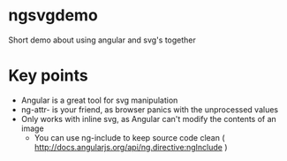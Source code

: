 ngsvgdemo
=========

Short demo about using angular and svg's together

Key points
==========

- Angular is a great tool for svg manipulation
- ng-attr-<attribute-name> is your friend, as browser panics with the unprocessed values
- Only works with inline svg, as Angular can't modify the contents of an image
  - You can use ng-include to keep source code clean ( http://docs.angularjs.org/api/ng.directive:ngInclude )
